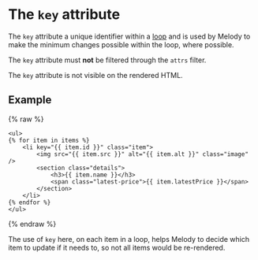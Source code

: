 # The `key` attribute

The `key` attribute a unique identifier within a [loop](loops.md) and is used by Melody to make the minimum changes possible within the loop, where possible.

The `key` attribute must **not** be filtered through the `attrs` filter.

The `key` attribute is not visible on the rendered HTML.

## Example

{% raw %}
```twig
<ul>
{% for item in items %}
    <li key="{{ item.id }}" class="item">
        <img src="{{ item.src }}" alt="{{ item.alt }}" class="image" />
        <section class="details">
            <h3>{{ item.name }}</h3>
            <span class="latest-price">{{ item.latestPrice }}</span>
        </section>
    </li>
{% endfor %}
</ul>
```
{% endraw %}

The use of `key` here, on each item in a loop, helps Melody to decide which item to update if it needs to, so not all items would be re-rendered.